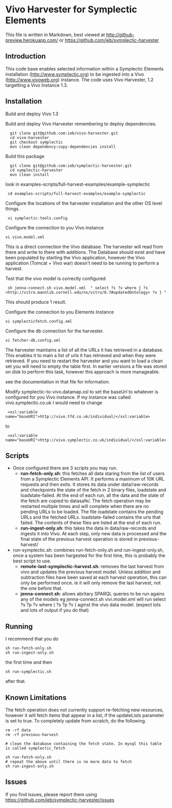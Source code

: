 # Vivo Harvester for Symplectic Elements

This file is written in Markdown, best viewed at http://github-preview.herokuapp.com/ or https://github.com/ieb/symplectic-harvester

## Introduction

  This code base enables selected information within a Symplectic Elements installation (http://www.symplectic.org) to be ingested into a Vivo (http://www.vivoweb.org) instance.
  The code uses Vivo Harvester, 1.2 targetting a Vivo Instance 1.3.

## Installation

Build and deploy Vivo 1.3

Build and deploy Vivo Harvester remembering to deploy dependencies. 


      git clone git@github.com:ieb/vivo-harvester.git
      cd vivo-harvester
      git checkout symplectic
      mvn clean dependency:copy-dependencies install


Build this package

      git clone git@github.com:ieb/symplectic-harvester.git
      cd symplectic-harvester
      mvn clean install

look in examples-scripts/full-harvest-examples/example-symplectic

     cd examples-scripts/full-harvest-examples/example-symplectic
     
Configure the locations of the harvester installation and the other OS level things.

     vi symplectic-tools.config    

Configure the connection to you Vivo instance
    
    vi vivo.model.xml 

This is a direct connection the Vivo database. The harvester will read from there and write to there with additions. The Database should exist and have been populated by starting the Vivo application, however the Vivo application (Tomcat + Vivo war) doesn't need to be running to perform a harvest.

Test that the vivo model is correctly configured.

     sh jenna-connect.sh vivo.model.xml  " select ?s ?v where { ?s <http://vitro.mannlib.cornell.edu/ns/vitro/0.7#updatedOntology> ?v } "
     
This should produce 1 result. 

Configure the connection to you Elements Instance
    
    vi symplecticfetch.config.xml

Configure the db connection for the harvester. 

    vi fetcher-db.config.xml
    
The harvester maintains a list of all the URLs it has retrieved in a database. This enables it to main a list of urls it has retrieved and when they were retrieved. If you need to restart the harvester and you want to load a clean set you will need to empty the table first. In earlier versions a file was stored on disk to perform this task, however this approach is more manageable.
    
see the documentation in that file for information.


Modify symplectic-to-vivo.datamap.xsl to set the baseUrl to whatever is configured for you Vivo instance. If my instance was called vivo.symplectic.co.uk I would need to change

     <xsl:variable name="baseURI">http://vivo.tfd.co.uk/individual/</xsl:variable>
     
to

     <xsl:variable name="baseURI">http://vivo.symplectic.co.uk/individual/</xsl:variable>
     
     

## Scripts

* Once configured there are 3 scripts you may run.
    * __run-fetch-only.sh__: this fetches all data staring from the list of users from a Symplectic Elements API. It performs a maximum of 10K URL requests and then exits. It stores its data under data/raw-records and checkpoints the state of the fetch in 2 binary files, loadstate and loadstate-failed. At the end of each run, all the data and the state of the fetch are copied to datasafe/. The fetch operation may be restarted multiple times and will complete when there are no pending URLs to be loaded. The file loadstate contains the pending URLs and the fetched URLs. loadstate-failed contains the urls that failed. The contents of these files are listed at the end of each run.
   * __run-ingest-only.sh__: this takes the data in data/raw-records and ingests it into Vivo. At each step, only new data is processed and the final state of the previous harvest operation is stored in previous-harvest/
* run-symplectic.sh: combines run-fetch-only.sh and run-ingest-only.sh, once a system has been hargested for the first time, this is probably the best script to use.
   * __remote-last-symplectic-harvest.sh__: removes the last harvest from vivo and updates the previous harvest model. Unless addition and subtraction files have been saved at each harvest operation, this can only be performed once. ie it will only remove the last harvest, not the one before that.
   * __jenna-connect.sh__: allows abritary SPARQL queries to be run agains any of the models eg jenna-connect.sh vivi.model.xml will run select ?s ?p ?v where ( ?s ?p ?v ) aginst the vivo data model. (expect lots and lots of output if you do that)



## Running

I recommend that you do 


    sh run-fetch-only.sh   
    sh run-ingest-only.sh


the first time and then

    sh run-symplectic.sh

after that.

## Known Limitations

The fetch operation does not currently support re-fetching new resources, however it will fetch items that appear in a list, if the updateLists parameter is set to true. To completely update from scratch, do the following.


    rm -rf data
    rm -rf previous-harvest
    
    # clean the database containing the fetch state. In mysql this table is called symplectic_fetch
    
    sh run-fetch-only.sh
    # repeat the above until there is no more data to fetch
    sh run-ingest-only.sh


## Issues

If you find issues, please report them using https://github.com/ieb/symplectic-harvester/issues








